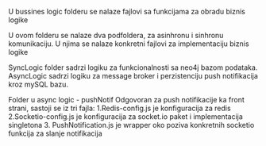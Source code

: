 U bussines logic folderu se nalaze fajlovi sa funkcijama za obradu biznis logike

U ovom folderu se nalaze dva podfoldera, za asinhronu i sinhronu komunikaciju. U njima se nalaze konkretni fajlovi za implementaciju biznis logike

SyncLogic folder sadrzi logiku za funkcionalnosti sa neo4j bazom podataka.
AsyncLogic sadrzi logiku za message broker i perzistenciju push notifikacija kroz mySQL bazu.

Folder u async logic - pushNotif 
Odgovoran za push notifikacije ka front strani, sastoji se iz tri fajla: 
    1.Redis-config.js je konfiguracija za redis
    2.Socketio-config.js je konfiguracija za socket.io paket i implementacija singletona 
    3. PushNotification.js je wrapper oko poziva konkretnih socketio funkcija za slanje notifikacija